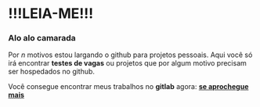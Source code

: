 # !!!LEIA-ME!!!

### Alo alo camarada

Por *n* motivos estou largando o github para projetos pessoais. Aqui você só irá encontrar **testes de vagas** ou projetos que por algum motivo precisam ser hospedados no github.

Você consegue encontrar meus trabalhos no **gitlab** agora: **[se aprochegue mais](https://gitlab.com/geraldofada)**
